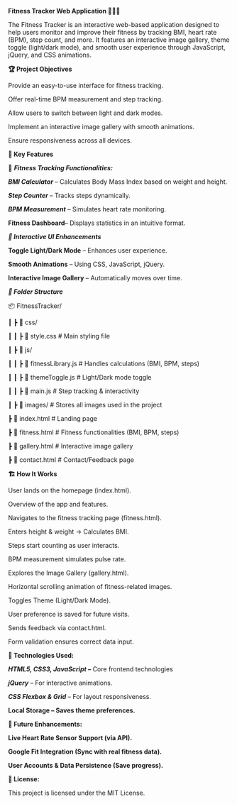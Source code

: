 **Fitness Tracker Web Application 🏋️‍♂️💪**

The Fitness Tracker is an interactive web-based application designed to help users monitor and improve their fitness by tracking BMI, heart rate (BPM), step count, and more. It features an interactive image gallery, theme toggle (light/dark mode), and smooth user experience through JavaScript, jQuery, and CSS animations.

**🏆 Project Objectives**

Provide an easy-to-use interface for fitness tracking.

Offer real-time BPM measurement and step tracking.

Allow users to switch between light and dark modes.

Implement an interactive image gallery with smooth animations.

Ensure responsiveness across all devices.

**🚀 Key Features**

🌟 **_Fitness Tracking Functionalities_**_**:**_

_**BMI Calculator**_ – Calculates Body Mass Index based on weight and height.

_**Step Counter**_ – Tracks steps dynamically.

**_BPM Measurement_** – Simulates heart rate monitoring.

**Fitness Dashboard**– Displays statistics in an intuitive format.


_**🎨 Interactive UI Enhancements**_

**Toggle Light/Dark Mode** – Enhances user experience.

**Smooth Animations** – Using CSS, JavaScript, jQuery.

**Interactive Image Gallery** – Automatically moves over time.

_**📂 Folder Structure**_

📦 FitnessTracker/
 
 ┃ ┣ 📂 css/
 
 ┃ ┃ ┣ 📜 style.css          # Main styling file
 
 ┃ ┣ 📂 js/
 
 ┃ ┃ ┣ 📜 fitnessLibrary.js  # Handles calculations (BMI, BPM, steps)
 
 ┃ ┃ ┣ 📜 themeToggle.js    # Light/Dark mode toggle
 
 ┃ ┃ ┣ 📜 main.js            # Step tracking & interactivity
 
 ┃ ┣ 📂 images/              # Stores all images used in the project
 
 ┣ 📜 index.html             # Landing page
 
 ┣ 📜 fitness.html           # Fitness functionalities (BMI, BPM, steps)
 
 ┣ 📜 gallery.html           # Interactive image gallery
 
 ┣ 📜 contact.html           # Contact/Feedback page

**🏗 How It Works**

User lands on the homepage (index.html).

Overview of the app and features.

Navigates to the fitness tracking page (fitness.html).

Enters height & weight → Calculates BMI.

Steps start counting as user interacts.

BPM measurement simulates pulse rate.

Explores the Image Gallery (gallery.html).

Horizontal scrolling animation of fitness-related images.

Toggles Theme (Light/Dark Mode).

User preference is saved for future visits.

Sends feedback via contact.html.

Form validation ensures correct data input.

**📜 Technologies Used:**

_**HTML5, CSS3, JavaScript –**_ Core frontend technologies

_**jQuery**_ – For interactive animations.

_**CSS Flexbox & Grid**_ – For layout responsiveness.

**Local Storage – Saves theme preferences.**


**🚧 Future Enhancements:**

**Live Heart Rate Sensor Support (via API).**

**Google Fit Integration (Sync with real fitness data).**

**User Accounts & Data Persistence (Save progress).**

**📜 License:**

This project is licensed under the MIT License.
